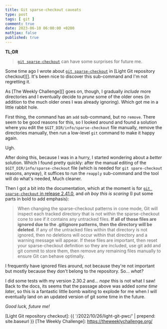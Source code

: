 ```yaml
---
title: Git sparse-checkout caveats
type: post
tags: [ git ]
comment: true
date: 2023-06-10 06:00:00 +0200
mathjax: false
published: true
---
```


**TL;DR**

> [`git sparse-checkout`][gsc] can have some surprises for future me.

Some time ago I wrote about [`git sparse-checkout`][gsc] in [Light Git
repository checkout][]. It's been nice to discover this sub-command and I'm
not regretting it.

As [The Weekly Challenge][] goes on, though, I gradually *include* more
directories and I eventually decide to *prune* some of the older ones (in
addition to the much older ones I was already ignoring). Which got me in a
little rabbit hole.

First thing, the command has an `add` sub-command, but no `remove`. There
seem to be good reasons for this, so I looked around and found a solution
where you edit the `$GIT_DIR/info/sparse-checkout` file manually, remove the
directories manually, then run a low-level `git` command to make it happy
again.

Ugh.

After doing this, because I was in a hurry, I started wondering about a
*better* solution. Which I found pretty quickly: after the manual editing of
the `$GIT_DIR/info/sparse-checkout` file (which is needed for `git
spare-checkout` reasons, anyway), it suffices to run the `reapply`
sub-command and the tool will do what's needed, Much cleaner.

Then I got a bit into the documentation, which at the moment is for [`git
sparse-checkout` in release 2.41.0][gsc241], and *oh boy this is scaring* (I
put some parts in bold to add emphasis):

> When changing the sparse-checkout patterns in cone mode, Git will inspect
> each tracked directory that is not within the sparse-checkout cone to see
> if it contains any untracked files. **If all of those files are ignored
> due to the .gitignore patterns, then the directory will be deleted**. If
> any of the untracked files within that directory is not ignored, then no
> deletions will occur within that directory and a warning message will
> appear. If these files are important, then reset your sparse-checkout
> definition so they are included, use git add and git commit to store them,
> then remove any remaining files manually to ensure Git can behave
> optimally.

I frequently have ignored files around, not because they're not important
but mostly because they don't belong to the repository. So... *what?*

I did some tests with my version 2.30.2 and... *nope* this is not what I
saw! Back to the docs, its seems that the passage above was added *some time
later*, so this is a fantastic little bomb waiting to explode for me when I
will eventually land on an updated version of git some time in the future.

*Good luck, future me!*

[gsc]: https://www.git-scm.com/docs/git-sparse-checkout/
[gsc241]: https://www.git-scm.com/docs/git-sparse-checkout/2.41.0
[Light Git repository checkout]: {{ '/2022/10/26/light-git-pwc/' | prepend: site.baseurl }}
[The Weekly Challenge]: https://theweeklychallenge.org/
